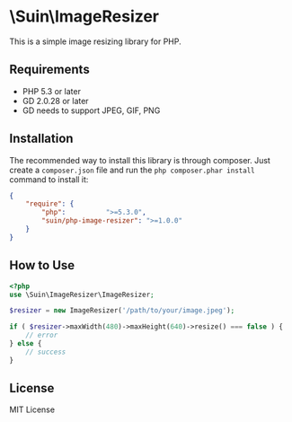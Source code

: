 # \Suin\ImageResizer

This is a simple image resizing library for PHP.

## Requirements

* PHP 5.3 or later
* GD 2.0.28 or later
* GD needs to support JPEG, GIF, PNG

## Installation

The recommended way to install this library is through composer. Just create a `composer.json` file and run the `php composer.phar install` command to install it:

```json
{
	"require": {
		"php":          ">=5.3.0",
		"suin/php-image-resizer": ">=1.0.0"
	}
}
```

## How to Use

```php
<?php
use \Suin\ImageResizer\ImageResizer;

$resizer = new ImageResizer('/path/to/your/image.jpeg');

if ( $resizer->maxWidth(480)->maxHeight(640)->resize() === false ) {
	// error
} else {
	// success
}
```

## License

MIT License